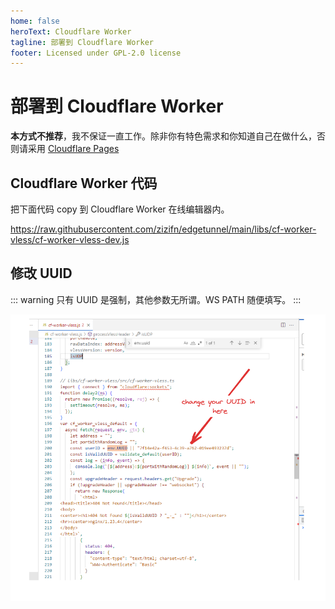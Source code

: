 ```yaml
---
home: false
heroText: Cloudflare Worker
tagline: 部署到 Cloudflare Worker
footer: Licensed under GPL-2.0 license
---
```


# 部署到 Cloudflare Worker

**本方式不推荐**，我不保证一直工作。除非你有特色需求和你知道自己在做什么，否则请采用 [Cloudflare Pages](./cf-pages.md)

## Cloudflare Worker 代码

把下面代码 copy 到 Cloudflare Worker 在线编辑器内。

https://raw.githubusercontent.com/zizifn/edgetunnel/main/libs/cf-worker-vless/cf-worker-vless-dev.js

## 修改 UUID

::: warning
只有 UUID 是强制，其他参数无所谓。WS PATH 随便填写。
:::

![cf-worker-code](../public/cf-worker-code.png)
